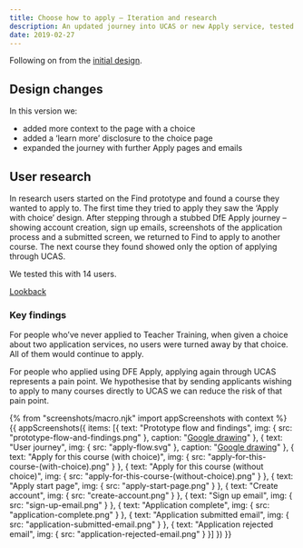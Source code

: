 ```yaml
---
title: Choose how to apply – Iteration and research
description: An updated journey into UCAS or new Apply service, tested with users.
date: 2019-02-27
---
```

Following on from the [initial design](/find-teacher-training/choose-how-to-apply).

## Design changes

In this version we:

* added more context to the page with a choice
* added a ‘learn more’ disclosure to the choice page
* expanded the journey with further Apply pages and emails

## User research

In research users started on the Find prototype and found a course they wanted to apply to. The first time they tried to apply they saw the ‘Apply with choice’ design. After stepping through a stubbed DfE Apply journey – showing account creation, sign up emails, screenshots of the application process and a submitted screen, we returned to Find to apply to another course. The next course they found showed only the option of applying through UCAS.

We tested this with 14 users.

[Lookback](https://lookback.io/dfe-digital/apply-tt-ua)

### Key findings

For people who’ve never applied to Teacher Training, when given a choice about two application services, no users were turned away by that choice. All of them would continue to apply.

For people who applied using DFE Apply, applying again through UCAS represents a pain point. We hypothesise that by sending applicants wishing to apply to many courses directly to UCAS we can reduce the risk of that pain point.

{% from "screenshots/macro.njk" import appScreenshots with context %}
{{ appScreenshots({
  items: [{
    text: "Prototype flow and findings",
    img: { src: "prototype-flow-and-findings.png" },
    caption: "[Google drawing](https://docs.google.com/drawings/d/12wrGFPlEGNkG1U6Qlkx1OCHLBtGochNTBS9jMhPV7Fs/edit)"
  }, {
    text: "User journey",
    img: { src: "apply-flow.svg" },
    caption: "[Google drawing](https://docs.google.com/drawings/d/1kSIYsL1JaMADJkDT1gavtsasHTCOhZRbHMY9M4Oc9nE/edit?usp=sharing)"
  }, {
    text: "Apply for this course (with choice)",
    img: { src: "apply-for-this-course-(with-choice).png" }
  }, {
    text: "Apply for this course (without choice)",
    img: { src: "apply-for-this-course-(without-choice).png" }
  }, {
    text: "Apply start page",
    img: { src: "apply-start-page.png" }
  }, {
    text: "Create account",
    img: { src: "create-account.png" }
  }, {
    text: "Sign up email",
    img: { src: "sign-up-email.png" }
  }, {
    text: "Application complete",
    img: { src: "application-complete.png" }
  }, {
    text: "Application submitted email",
    img: { src: "application-submitted-email.png" }
  }, {
    text: "Application rejected email",
    img: { src: "application-rejected-email.png" }
  }]
}) }}
